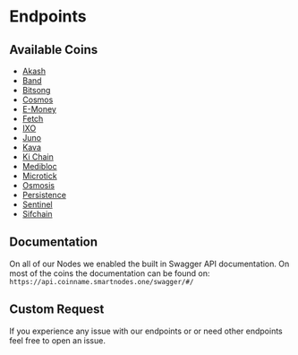 # Endpoints
 ## Available Coins
 * [Akash](akash)
 * [Band](band)
 * [Bitsong](bitsong)
 * [Cosmos](cosmos)
 * [E-Money](e-money)
 * [Fetch](fetch)
 * [IXO](ixo)
 * [Juno](juno)
 * [Kava](kava)
 * [Ki Chain](kichain)
 * [Medibloc](medibloc)
 * [Microtick](microtick)
 * [Osmosis](osmosis)
 * [Persistence](persistence)
 * [Sentinel](sentinel)
 * [Sifchain](sifchain)

## Documentation
On all of our Nodes we enabled the built in Swagger API documentation. On most of the coins the documentation can be found on:
`https://api.coinname.smartnodes.one/swagger/#/`

## Custom Request

If you experience any issue with our endpoints or or need other endpoints feel free to open an issue. 

